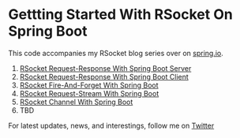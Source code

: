 # Gettting Started With RSocket On Spring Boot

This code accompanies my RSocket blog series over on [spring.io][me].

1. [RSocket Request-Response With Spring Boot Server][one]
2. [RSocket Request-Response With Spring Boot Client][two]
3. [RSocket Fire-And-Forget With Spring Boot][three]
4. [RSocket Request-Stream With Spring Boot][four]
5. [RSocket Channel With Spring Boot][five]
6. TBD

For latest updates, news, and interestings, follow me on [Twitter][twitter]

[one]: https://spring.io/blog/2020/03/02/getting-started-with-rsocket-spring-boot-server
[two]: https://spring.io/blog/2020/03/09/getting-started-with-rsocket-spring-boot-client
[three]: https://spring.io/blog/2020/03/16/getting-started-with-rsocket-spring-boot-fire-and-forget
[four]:https://spring.io/blog/2020/03/23/getting-started-with-rsocket-spring-boot-request-stream
[five]: https://spring.io/blog/2020/04/06/getting-started-with-rsocket-spring-boot-channels
[me]: https://spring.io/team/benwilcock
[twitter]: https://twitter.com/benbravo73